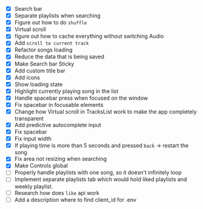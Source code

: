 - [x] Search bar
- [x] Separate playlists when searching
- [x] Figure out how to do `shuffle`
- [x] Virtual scroll
- [x] figure out how to cache everything without switching Audio
- [x] Add `scroll to current track`
- [x] Refactor songs loading
- [x] Reduce the data that is being saved
- [x] Make Search bar Sticky
- [x] Add custom title bar
- [x] Add icons
- [x] Show loading state
- [x] Highlight currently playing song in the list
- [x] Handle spacebar press when focused on the window
- [x] Fix spacebar in focusable elements
- [x] Change how Virtual scroll in TracksList work to make the app completely transparent 
- [x] Add predictive autocomplete input
- [x] Fix spacebar
- [x] Fix input width
- [x] If playing time is more than 5 seconds and pressed `back` -> restart the song
- [x] Fix area not resizing when searching
- [x] Make Controls global
- [ ] Properly handle playlists with one song, so it doesn't infinitely loop
- [ ] Implement separate playlists tab which would hold liked playlists and weekly playlist. 
- [ ] Research how does `like` api work
- [ ] Add a description where to find client_id for .env 
